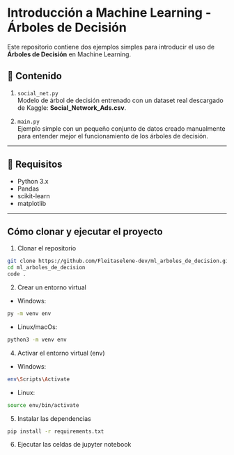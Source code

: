 #  Introducción a Machine Learning - Árboles de Decisión

Este repositorio contiene dos ejemplos simples para introducir el uso de **Árboles de Decisión** en Machine Learning.

## 📁 Contenido

1. `social_net.py`  
   Modelo de árbol de decisión entrenado con un dataset real descargado de Kaggle: **Social_Network_Ads.csv**.

2. `main.py`  
   Ejemplo simple con un pequeño conjunto de datos creado manualmente para entender mejor el funcionamiento de los árboles de decisión.

---

## 📌 Requisitos

- Python 3.x
- Pandas
- scikit-learn
- matplotlib

---

## Cómo clonar y ejecutar el proyecto

1. Clonar el repositorio

```bash
git clone https://github.com/Fleitaselene-dev/ml_arboles_de_decision.git
cd ml_arboles_de_decision
code .
```
2.  Crear un entorno virtual
* Windows:
```bash
py -m venv env
```
* Linux/macOs:
```bash
python3 -m venv env
```
4. Activar el entorno virtual (env)
* Windows:
```bash
env\Scripts\Activate
```
* Linux:
```bash
source env/bin/activate
```
5. Instalar las dependencias
```bash
pip install -r requirements.txt
```
6. Ejecutar las celdas de jupyter notebook
